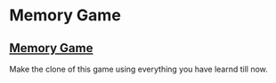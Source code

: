 # Memory Game

## [Memory Game](https://memory-game-fend.herokuapp.com/)

Make the clone of this game using everything you have learnd till now.